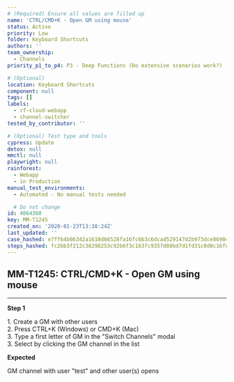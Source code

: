 ```yaml
---
# (Required) Ensure all values are filled up
name: 'CTRL/CMD+K - Open GM using mouse'
status: Active
priority: Low
folder: Keyboard Shortcuts
authors: ''
team_ownership:
  - Channels
priority_p1_to_p4: P3 - Deep Functions (Do extensive scenarios work?)

# (Optional)
location: Keyboard Shortcuts
component: null
tags: []
labels:
  - rf-cloud-webapp
  - channel-switcher
tested_by_contributor: ''

# (Optional) Test type and tools
cypress: Update
detox: null
mmctl: null
playwright: null
rainforest:
  - Webapp
  - in Production
manual_test_environments:
  - Automated - No manual tests needed

  # Do not change
id: 4064368
key: MM-T1245
created_on: '2020-01-23T13:38:24Z'
last_updated: ''
case_hashed: e7ff64b06342a1610d66528fa16fc6b3c6dcad529147d2b973dce869041672c303432c07a9aec55ca01d3d2e2bb8b0ce
steps_hashed: fc2bb3f212c36298253c92b6f3c163fc9357d80bd7d1fd31c0d0c16fd599148bad80551ebfbc56bfe1a1020366a3fe46
---
```


<!-- (Auto-generated) Based on frontmatter's "key" and "name" -->

## MM-T1245: CTRL/CMD+K - Open GM using mouse

---

**Step 1**

1\. Create a GM with other users\
2\. Press CTRL+K (Windows) or CMD+K (Mac)\
3\. Type a first letter of GM in the "Switch Channels" modal\
3\. Select by clicking the GM channel in the list

**Expected**

GM channel with user "test" and other user(s) opens
